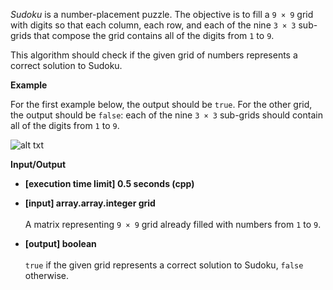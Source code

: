 _Sudoku_ is a number-placement puzzle. The objective is to fill a `9 × 9` grid with digits so that each column, each row, and each of the nine `3 × 3` sub-grids that compose the grid contains all of the digits from `1` to `9`.

This algorithm should check if the given grid of numbers represents a correct solution to Sudoku.

__Example__

For the first example below, the output should be `true`. For the other grid, the output should be `false`: each of the nine `3 × 3` sub-grids should contain all of the digits from `1` to `9`.

![alt txt](https://github.com/Lintik/CodeFights-Arcade/blob/master/Intro/Land%20of%20Logic/Sodoku/sudoku.png)

__Input/Output__

+ __[execution time limit] 0.5 seconds (cpp)__

+ __[input] array.array.integer grid__<br/><br/>A matrix representing `9 × 9` grid already filled with numbers from `1` to `9`.

+ __[output] boolean__<br/><br/>`true` if the given grid represents a correct solution to Sudoku, `false` otherwise.
